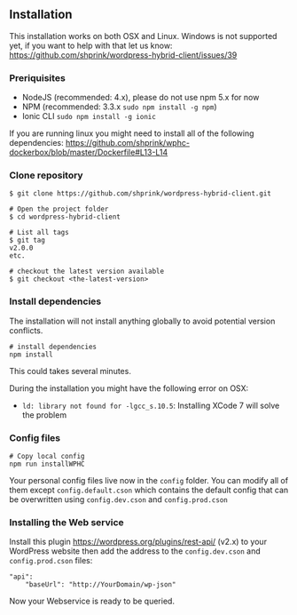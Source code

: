 ## Installation

This installation works on both OSX and Linux. Windows is not supported yet, if you want to help with that let us know: <https://github.com/shprink/wordpress-hybrid-client/issues/39>

### Preriquisites

* NodeJS (recommended: 4.x), please do not use npm 5.x for now
* NPM (recommended: 3.3.x `sudo npm install -g npm`)
* Ionic CLI `sudo npm install -g ionic`

If you are running linux you might need to install all of the following dependencies: <https://github.com/shprink/wphc-dockerbox/blob/master/Dockerfile#L13-L14>

### Clone repository

```
$ git clone https://github.com/shprink/wordpress-hybrid-client.git

# Open the project folder
$ cd wordpress-hybrid-client

# List all tags
$ git tag
v2.0.0
etc.

# checkout the latest version available
$ git checkout <the-latest-version>
```

### Install dependencies

The installation will not install anything globally to avoid potential version conflicts.

```
# install dependencies
npm install
```

This could takes several minutes.

During the installation you might have the following error on OSX:

* `ld: library not found for -lgcc_s.10.5`: Installing XCode 7 will solve the problem

### Config files

```
# Copy local config
npm run installWPHC
```

Your personal config files live now in the `config` folder. You can modify all of them except `config.default.cson` which contains the default config that can be overwritten using `config.dev.cson` and `config.prod.cson`

### Installing the Web service

Install this plugin <https://wordpress.org/plugins/rest-api/> (v2.x) to your WordPress website then add the address to the `config.dev.cson` and `config.prod.cson` files:

```
"api":
    "baseUrl": "http://YourDomain/wp-json"
```

Now your Webservice is ready to be queried.
